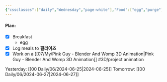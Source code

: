 ```yaml
---
{"cssclasses":["daily","Wednesday","page-white"],"Food":["egg","purge"],"diet":false,"cals":true,"calories":72,"protein":6,"fat":5,"carbs":0,"date":"2024-06-26","share":true,"dg-publish":true,"permalink":"/00-daily/06/2024-06-26/","contentClasses":"daily Wednesday page-white","dgPassFrontmatter":true,"noteIcon":"","created":"2025-01-21T01:20:16.097+10:00","updated":"2025-01-21T15:25:25.773+10:00"}
---
```


#### Plan:
- [x] Breakfast
	- egg
- [x] Log meals to **필라이즈**
- [x] Work on a [[07/My/Pink Guy - Blender And Womp 3D Animation\|Pink Guy - Blender And Womp 3D Animation]] #3D/project animation

Yesterday: [[00 Daily/06/2024-06-25\|2024-06-25]]
Tomorrow: [[00 Daily/06/2024-06-27\|2024-06-27]]